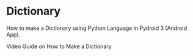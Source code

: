 # Dictionary
How to make a Dictionary using Python Language in Pydroid 3 (Android App).

Video Guide on How to Make a Dictionary
